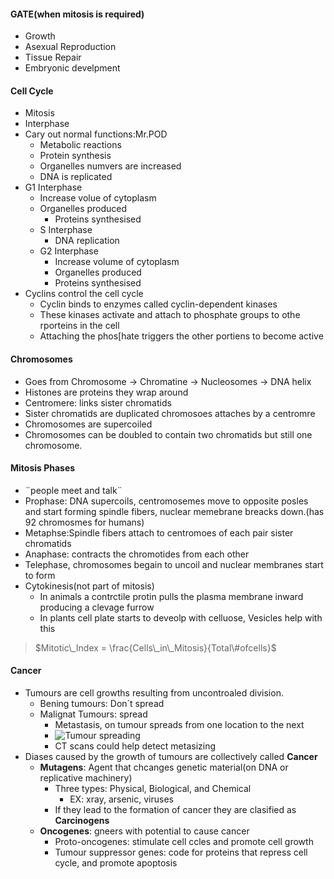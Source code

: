 #### GATE(when mitosis is required)
 - Growth
 - Asexual Reproduction
 - Tissue Repair
 - Embryonic develpment
#### Cell Cycle
 - Mitosis
 - Interphase
 - Cary out normal functions:Mr.POD
	 - Metabolic reactions
	 - Protein synthesis
	 - Organelles numvers are increased
	 - DNA is replicated
 - G1 Interphase
	 - Increase volue of cytoplasm
	 - Organelles produced
		 - Proteins synthesised
	 - S Interphase
		 - DNA replication
	 - G2 Interphase
		 - Increase volume of cytoplasm
		 - Organelles produced
		 - Proteins synthesised
 - Cyclins control the cell cycle
	 - Cyclin binds to enzymes called cyclin-dependent kinases
	 - These kinases activate and attach to phosphate groups to othe rporteins in the cell
	 - Attaching the phos[hate triggers the other portiens to become active
#### Chromosomes
 - Goes from Chromosome -> Chromatine -> Nucleosomes ->  DNA helix
 - Histones are proteins they wrap around
 - Centromere: links sister chromatids
 - Sister chromatids are duplicated chromosoes attaches by a centromre
 - Chromosomes are supercoiled 
 - Chromosomes can be doubled to contain two chromatids but still one chromosome.
#### Mitosis Phases
 - ¨people meet and talk¨
 - Prophase: DNA supercoils, centromosemes move to opposite posles and start forming spindle fibers, nuclear memebrane breacks down.(has 92 chromosmes for humans)
 - Metaphse:Spindle fibers attach to centromoes of each pair sister chromatids
 - Anaphase: contracts the chromotides from each other
 - Telephase, chromosomes begain to uncoil and nuclear membranes start to form
 - Cytokinesis(not part of mitosis)
	 - In animals a contrctile protin pulls the plasma membrane inward producing a clevage furrow
	 - In plants cell plate starts to deveolp with celluose, Vesicles help with this

 > $Mitotic\_Index = \frac{Cells\_in\_Mitosis}{Total\#ofcells}$

#### Cancer
 - Tumours are cell growths resulting from uncontroaled division.
	- Bening tumours: Don´t spread
	- Malignat Tumours: spread
		 - Metastasis,  on tumour spreads from one location to the next
		 - ![Tumour spreading](https://www.ib.bioninja.com.au/_Media/metastasis_med.jpeg)
		 - CT scans could help detect metasizing
 - Diases caused by the growth of tumours are collectively called **Cancer**
	 - **Mutagens**: Agent that chcanges genetic material(on DNA or replicative machinery)
		 - Three types: Physical, Biological, and Chemical
			 - EX: xray, arsenic, viruses
		 - If they lead to the formation of cancer they are clasified as **Carcinogens**
	 - **Oncogenes**: gneers with potential to cause cancer
		 - Proto-oncogenes: stimulate cell ccles and promote cell growth
		 - Tumour suppressor genes: code for proteins that repress cell cycle, and promote apoptosis

<!--stackedit_data:
eyJoaXN0b3J5IjpbMzAwNzg2MTMsLTEwOTU1NTYxNzQsLTkzMD
YwMDE5OSwtMTk2NDc0MDA2NiwyMTQwMTA3Nzc0LC0xODE1OTYx
NDE5LDkyNjEwMTUyNSwxNDAzNDg2Mjg3LC0zNDAxNTM3NjQsMT
IxNjIxNjAzNCwzNjA2NjQyMTldfQ==
-->